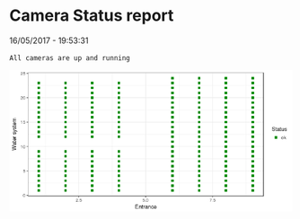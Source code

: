 Camera Status report
================
16/05/2017 - 19:53:31

    All cameras are up and running

![](camreport_files/figure-markdown_github/unnamed-chunk-2-1.png)
